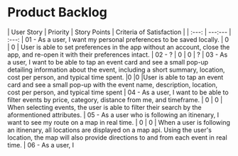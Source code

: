 <H1> Product Backlog </H1>

| User Story | Priority | Story Points | Criteria of Satisfaction |
| :---: | ---:--- | :---:
| 01 - As a user, I want my personal preferences to be saved locally. | 0 | 0 | User is able to set preferences in the app without an account, close the app, and re-open it with their preferences intact.
| 02 - ? | 0 | 0 | ?
| 03 - As a user, I want to be able to tap an event card and see a small pop-up detailing information about the event, including a short summary, location, cost per person, and typical time spent. |0 |0 |User is able to tap an event card and see a small pop-up with the event name, description, location, cost per person, and typical time spent
| 04 - As a user, I want to be able to filter events by price, category, distance from me, and timeframe. | 0 | 0 | When selecting events, the user is able to filter their search by the aformentioned attributes.
| 05 - As a user who is following an itinenary, I want to see my route on a map in real time. | 0 | 0 | When a user is following an itinenary, all locations are displayed on a map api. Using the user's location, the map will also provide directions to and from each event in real time.
| 06 - As a user, I
